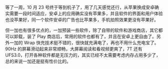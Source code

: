 等了一周，10 月 23 号终于等到机子了，用了几天感觉还行，从苹果换成安卓确实需要一段时间适应，安卓上的应用确实没有苹果多，并且软件的界面和用户体验也没苹果好，同一个软件安卓的广告也比苹果多，手机拍照效果更没有苹果好。

但一加也有很多优点的，一加预装一些软件，除了自带的软件和游戏商店，其它都可以卸载，装了 Play 商店后，常用的软件也都有了，并且在安卓上更自由了。另外一加的 Wrap 快充技术挺不错的，很快就充满电了，再也不用什么充电宝了。90Hz 的屏幕滑动起来非常顺畅，大屏幕阅读和看视频更爽了，7T 还有 UFS3.0，打开各种软件都是无压力的，其实已经不太需要考虑内存占用多少了，总的来说一加还是挺有性价比的。
